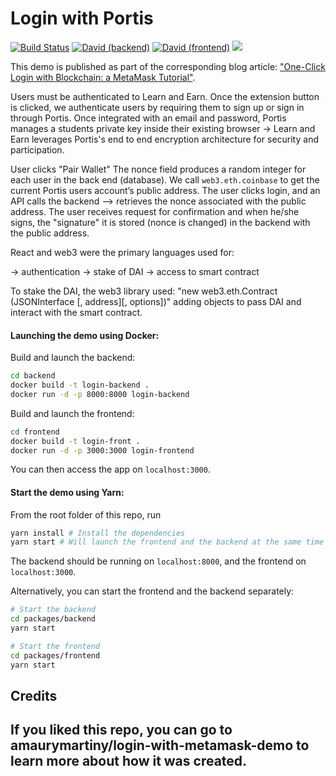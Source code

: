 # Login with Portis

[![Build Status](https://travis-ci.org/amaurymartiny/login-with-metamask-demo.svg?branch=master)](https://travis-ci.org/amaurymartiny/login-with-metamask-demo)
[![David (backend)](<https://img.shields.io/david/amaurymartiny/login-with-metamask-demo.svg?label=deps%20(backend)&path=packages/backend>)](https://david-dm.org/amaurymartiny/login-with-metamask-demo?path=packages/backend)
[![David (frontend)](<https://img.shields.io/david/amaurymartiny/login-with-metamask-demo.svg?label=deps%20(frontend)&path=packages/frontend>)](https://david-dm.org/amaurymartiny/login-with-metamask-demo?path=packages/frontend)
[![](https://img.shields.io/badge/Buy%20me%20a%20tree-%F0%9F%8C%B3-lightgreen)](https://offset.earth/amaurymartiny)

This demo is published as part of the corresponding blog article: ["One-Click Login with Blockchain: a MetaMask Tutorial"](https://www.toptal.com/ethereum/one-click-login-flows-a-metamask-tutorial).

Users must be authenticated to Learn and Earn. Once the extension button is clicked, we authenticate users by requiring them to sign up or sign in through Portis. Once integrated with an email and password, Portis manages a students private key inside their existing browser → Learn and Earn leverages Portis's end to end encryption architecture for security and participation. 

User clicks "Pair Wallet" The nonce field produces a random integer for each user in the back end (database). We call `web3.eth.coinbase` to get the current Portis users account’s public address. The user clicks login, and an API calls the backend —>  retrieves the nonce associated with the public address. The user receives request for confirmation and when he/she signs, the "signature" it is stored (nonce is changed) in the backend with the public address. 

React and web3 were the primary languages used for:

→ authentication 
→ stake of DAI
→ access to smart contract 

To stake the DAI,  the web3 library used:
"new web3.eth.Contract (JSONInterface [, address][, options])" 
adding objects to pass DAI and interact with the smart contract. 


#### Launching the demo using Docker:

Build and launch the backend:

```bash
cd backend
docker build -t login-backend .
docker run -d -p 8000:8000 login-backend
```

Build and launch the frontend:

```bash
cd frontend
docker build -t login-front .
docker run -d -p 3000:3000 login-frontend
```

You can then access the app on `localhost:3000`.

#### Start the demo using Yarn:

From the root folder of this repo, run

```bash
yarn install # Install the dependencies
yarn start # Will launch the frontend and the backend at the same time
```

The backend should be running on `localhost:8000`, and the frontend on `localhost:3000`.

Alternatively, you can start the frontend and the backend separately:

```bash
# Start the backend
cd packages/backend
yarn start

# Start the frontend
cd packages/frontend
yarn start
```


## Credits

If you liked this repo, you can go to amaurymartiny/login-with-metamask-demo to learn more about how it was created. 
---

